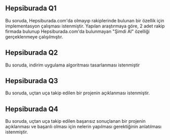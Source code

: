 ## Hepsiburada Q1

Bu soruda, Hepsiburada.com'da olmayıp rakiplerinde bulunan bir özellik için implementasyon çalışması istenmiştir. Yapılan araştırmaya göre, 2 adet rakip firmada bulunup Hepsiburada.com'da bulunmayan "Şimdi Al" özelliği gerçeklenmeye çalışılmıştır.

## Hepsiburada Q2

Bu soruda, indirim uygulama algoritması tasarlanması istenmiştir

## Hepsiburada Q3

Bu soruda, uçtan uça takip edilen bir projenin açıklanması istenmiştir.


## Hepsiburada Q4

Bu soruda, uçtan uça takip edilen başarısız sonuçlanan bir projenin açıklanması ve başarılı olması için nelerin yapılması gerektiğinin anlatılması istenmiştir.
